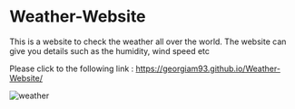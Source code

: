 # Weather-Website
This is a website to check the weather all over the world. The website can give you details such as the humidity, wind speed etc 

Please click to the following link : https://georgiam93.github.io/Weather-Website/


![weather](https://user-images.githubusercontent.com/105521641/221323462-3b4d5db0-4fd9-4b1f-aca0-c235246e0134.jpg)
